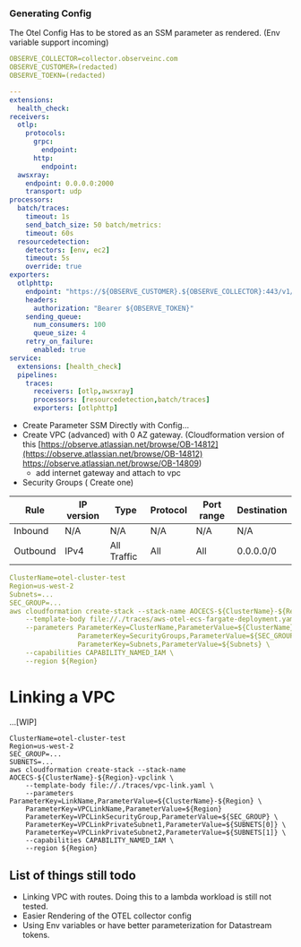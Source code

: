 ### Generating Config

The Otel Config Has to be stored as an SSM parameter as rendered. (Env variable support incoming)

```yaml
OBSERVE_COLLECTOR=collector.observeinc.com
OBSERVE_CUSTOMER=(redacted)
OBSERVE_TOEKN=(redacted)
```

```yaml
---
extensions:
  health_check:
receivers:
  otlp:
    protocols:
      grpc:
        endpoint:
      http:
        endpoint:
  awsxray:
    endpoint: 0.0.0.0:2000
    transport: udp
processors:
  batch/traces:
    timeout: 1s
    send_batch_size: 50 batch/metrics:
    timeout: 60s
  resourcedetection:
    detectors: [env, ec2]
    timeout: 5s
    override: true
exporters:
  otlphttp:
    endpoint: "https://${OBSERVE_CUSTOMER}.${OBSERVE_COLLECTOR}:443/v1/otel"
    headers:
      authorization: "Bearer ${OBSERVE_TOKEN}"
    sending_queue:
      num_consumers: 100
      queue_size: 4
    retry_on_failure:
      enabled: true
service:
  extensions: [health_check]
  pipelines:
    traces:
      receivers: [otlp,awsxray]
      processors: [resourcedetection,batch/traces]
      exporters: [otlphttp]
```

- Create Parameter SSM Directly with Config…
- Create VPC (advanced) with 0 AZ gateway. (Cloudformation version of this [https://observe.atlassian.net/browse/OB-14812](https://observe.atlassian.net/browse/OB-14812) https://observe.atlassian.net/browse/OB-14809)
    - add internet gateway and attach to vpc
- Security Groups ( Create one)

| Rule | IP version | Type | Protocol | Port range | Destination |
| --- | --- | --- | --- | --- | --- |
| Inbound | N/A | N/A | N/A | N/A | N/A |
| Outbound | IPv4 | All Traffic | All | All | 0.0.0.0/0 |

```yaml
ClusterName=otel-cluster-test
Region=us-west-2
Subnets=...
SEC_GROUP=...
aws cloudformation create-stack --stack-name AOCECS-${ClusterName}-${Region} \
    --template-body file://./traces/aws-otel-ecs-fargate-deployment.yaml \
    --parameters ParameterKey=ClusterName,ParameterValue=${ClusterName} \
                 ParameterKey=SecurityGroups,ParameterValue=${SEC_GROUP} \
                 ParameterKey=Subnets,ParameterValue=${Subnets} \
    --capabilities CAPABILITY_NAMED_IAM \
    --region ${Region}
```

# Linking a VPC

…[WIP]
```
ClusterName=otel-cluster-test
Region=us-west-2
SEC_GROUP=...
SUBNETS=...
aws cloudformation create-stack --stack-name AOCECS-${ClusterName}-${Region}-vpclink \
    --template-body file://./traces/vpc-link.yaml \
    --parameters ParameterKey=LinkName,ParameterValue=${ClusterName}-${Region} \
    ParameterKey=VPCLinkName,ParameterValue=${Region}
    ParameterKey=VPCLinkSecurityGroup,ParameterValue=${SEC_GROUP} \
    ParameterKey=VPCLinkPrivateSubnet1,ParameterValue=${SUBNETS[0]} \
    ParameterKey=VPCLinkPrivateSubnet2,ParameterValue=${SUBNETS[1]} \
    --capabilities CAPABILITY_NAMED_IAM \
    --region ${Region}
```

## List of things still todo
- Linking VPC with routes. Doing this to a lambda workload is still not tested.
- Easier Rendering of the OTEL collector config
- Using Env variables or have better parameterization for Datastream tokens.
